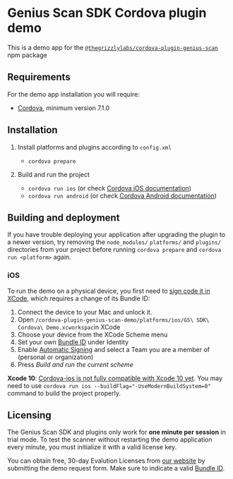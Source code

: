 # Genius Scan SDK Cordova plugin demo

This is a demo app for the [`@thegrizzlylabs/cordova-plugin-genius-scan`](https://www.npmjs.com/package/@thegrizzlylabs/cordova-plugin-genius-scan) npm package

## Requirements

For the demo app installation you will require:
* [Cordova](https://cordova.apache.org/#getstarted), minimum version 7.1.0

## Installation

1. Install platforms and plugins according to `config.xml`
    * `cordova prepare`

2. Build and run the project
    * `cordova run ios` (or check [Cordova iOS documentation](https://cordova.apache.org/docs/en/latest/guide/platforms/ios/index.html))
    * `cordova run android` (or check [Cordova Android documentation](https://cordova.apache.org/docs/en/latest/guide/platforms/android/index.html))

## Building and deployment

If you have trouble deploying your application after upgrading the plugin to a newer version, try removing the `node_modules/` `platforms/` and `plugins/` directories from your project before running `cordova prepare` and `cordova run <platform>` again.

### iOS

To run the demo on a physical device, you first need to [sign code it in XCode](https://help.apple.com/xcode/mac/current/#/dev5a825a1ca), which requires a change of its Bundle ID:

1. Connect the device to your Mac and unlock it.
2. Open `/cordova-plugin-genius-scan-demo/platforms/ios/GS\ SDK\ Cordova\ Demo.xcworkspac`in XCode
3. Choose your device from the XCode Scheme menu
4. Set your own [Bundle ID](https://help.apple.com/xcode/mac/current/#/dev9b66ae7df) under Identity
5. Enable [Automatic Signing](https://help.apple.com/xcode/mac/current/#/dev80cc24546) and select a Team you are a member of (personal or organization)
6. Press _Build and run the current scheme_

**Xcode 10**: [Cordova-ios is not fully compatible with Xcode 10 yet](https://github.com/apache/cordova-ios/issues/407). You may need to use `cordova run ios --buildFlag="-UseModernBuildSystem=0"` command to build the project properly.

## Licensing

The Genius Scan SDK and plugins only work for **one minute per session** in trial mode. To test the scanner without restarting the demo application every minute, you must initialize it with a valid license key.

You can obtain free, 30-day Evalution Licenses from [our website](https://www.thegrizzlylabs.com/document-scanner-sdk/) by submitting the demo request form. Make sure to indicate a valid [Bundle ID](https://help.apple.com/xcode/mac/current/#/dev9b66ae7df).
